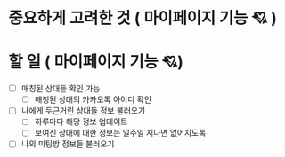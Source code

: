 # 중요하게 고려한 것 ( 마이페이지 기능 💘 )


# 할 일 ( 마이페이지 기능 💘)
- [ ] 매칭된 상대들 확인 가능
  - [ ] 매칭된 상대의 카카오톡 아이디 확인 
- [ ] 나에게 두근거린 상대들 정보 불러오기 
  - [ ] 하루마다 해당 정보 업데이트  
  - [ ] 보여진 상대에 대한 정보는 일주일 지나면 없어지도록 
- [ ] 나의 미팅방 정보들 불러오기 
